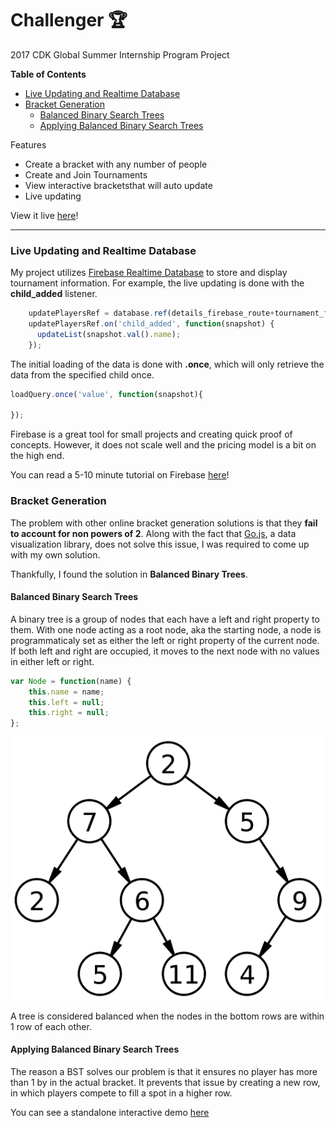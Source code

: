 # Challenger :trophy:

2017 CDK Global Summer Internship Program Project

**Table of Contents**

- [Live Updating and Realtime Database](#live-updating-and-realtime-database)
- [Bracket Generation](#bracket-generation)
  - [Balanced Binary Search Trees](#balanced-binary-search-trees)
  - [Applying Balanced Binary Search Trees](#applying-balanced-binary-search-trees)

Features

- Create a bracket with any number of people
- Create and Join Tournaments
- View interactive bracketsthat will auto update
- Live updating

View it live [here](https://ping-pong-scheduler.firebaseapp.com/)!

***

### Live Updating and Realtime Database

My project utilizes [Firebase Realtime Database](https://firebase.google.com/) to store and display tournament information. For example, the live updating is done with the **child_added** listener.

```javascript
    updatePlayersRef = database.ref(details_firebase_route+tournament_firebase_route + key +"/"+players_firebase_route);
    updatePlayersRef.on('child_added', function(snapshot) {
      updateList(snapshot.val().name);
    });
```
The initial loading of the data is done with **.once**, which will only retrieve the data from the specified child once.
```javascript
loadQuery.once('value', function(snapshot){

});
```
Firebase is a great tool for small projects and creating quick proof of concepts. However, it does not scale well and the pricing model is a bit on the high end.

You can read a 5-10 minute tutorial on Firebase [here](https://github.com/JSneak/firebase-tutorial)!

### Bracket Generation

The problem with other online bracket generation solutions is that they **fail to account for non powers of 2**. Along with the fact that [Go.js](https://gojs.net/latest/index.html), a data visualization library, does not solve this issue, I was required to come up with my own solution.

Thankfully, I found the solution in **Balanced Binary Trees**.

#### Balanced Binary Search Trees

A binary tree is a group of nodes that each have a left and right property to them. With one node acting as a root node, aka the starting node, a node is programmaticaly set as either the left or right property of the current node. If both left and right are occupied, it moves to the next node with no values in either left or right.

```javascript
var Node = function(name) {
    this.name = name;
    this.left = null;
    this.right = null;
};
```

![alt tag](BinaryTree.png)

A tree is considered balanced when the nodes in the bottom rows are within 1 row of each other.

#### Applying Balanced Binary Search Trees
 
 The reason a BST solves our problem is that it ensures no player has more than 1 by in the actual bracket. It prevents that issue by creating a new row, in which players compete to fill a spot in a higher row. 
 
 You can see a standalone interactive demo [here](http://seankim.tech/tournament/demo.html)
